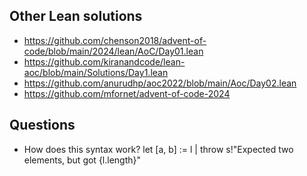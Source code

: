 ## Other Lean solutions
* https://github.com/chenson2018/advent-of-code/blob/main/2024/lean/AoC/Day01.lean
* https://github.com/kiranandcode/lean-aoc/blob/main/Solutions/Day1.lean
* https://github.com/anurudhp/aoc2022/blob/main/Aoc/Day02.lean
* https://github.com/mfornet/advent-of-code-2024

## Questions
* How does this syntax work?
    let [a, b] := l | throw s!"Expected two elements, but got {l.length}"

